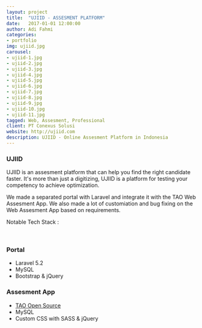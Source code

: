 ```yaml
---
layout: project
title:  "UJIID - ASSESMENT PLATFORM"
date:   2017-01-01 12:00:00
author: Adi Fahmi
categories:
- portfolio
img: ujiid.jpg
carousel:
- ujiid-1.jpg
- ujiid-2.jpg
- ujiid-3.jpg
- ujiid-4.jpg
- ujiid-5.jpg
- ujiid-6.jpg
- ujiid-7.jpg
- ujiid-8.jpg
- ujiid-9.jpg
- ujiid-10.jpg
- ujiid-11.jpg
tagged: Web, Assesment, Professional
client: PT Conexus Solusi
website: http://ujiid.com
description: UJIID - Online Assesment Platform in Indonesia
---
```

<h3>UJIID</h3>

<p>UJIID is an assesment platform that can help you find the right candidate faster. It's more than just a digitizing, UJIID is a platform for testing your competency to achieve optimization.</p>

<p>We made a separated portal with Laravel and integrate it with the TAO Web Assesment App. We also made a lot of customiation and bug fixing on the Web Assesment App based on requirements.</p>

<p>Notable Tech Stack :</p>
<br>
<h3>Portal</h3>
<ul>
    <li>Laravel 5.2</li>
    <li>MySQL</li>
    <li>Bootstrap & jQuery</li>
</ul>
<h3>Assesment App</h3>
<ul>
    <li><a href="https://www.taotesting.com/" target="_blank">TAO Open Source</a></li>
    <li>MySQL</li>
    <li>Custom CSS with SASS & jQuery</li>
</ul>
